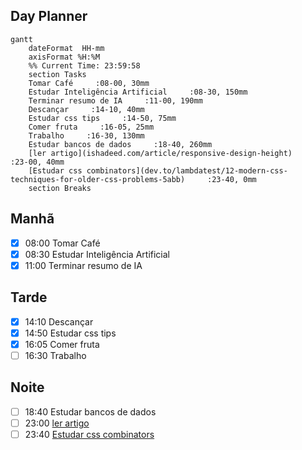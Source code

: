## Day Planner
```mermaid
gantt
    dateFormat  HH-mm
    axisFormat %H:%M
    %% Current Time: 23:59:58
    section Tasks
    Tomar Café     :08-00, 30mm
    Estudar Inteligência Artificial     :08-30, 150mm
    Terminar resumo de IA     :11-00, 190mm
    Descançar     :14-10, 40mm
    Estudar css tips     :14-50, 75mm
    Comer fruta     :16-05, 25mm
    Trabalho     :16-30, 130mm
    Estudar bancos de dados     :18-40, 260mm
    [ler artigo](ishadeed.com/article/responsive-design-height)     :23-00, 40mm
    [Estudar css combinators](dev.to/lambdatest/12-modern-css-techniques-for-older-css-problems-5abb)     :23-40, 0mm
    section Breaks

```

## Manhã
- [x] 08:00 Tomar Café
- [x] 08:30 Estudar Inteligência Artificial
- [x] 11:00 Terminar resumo de IA

## Tarde
- [x] 14:10 Descançar
- [x] 14:50 Estudar css tips
- [x] 16:05 Comer fruta
- [ ] 16:30 Trabalho

## Noite
- [ ] 18:40 Estudar bancos de dados
- [ ] 23:00 [ler artigo](ishadeed.com/article/responsive-design-height)
- [ ] 23:40 [Estudar css combinators](dev.to/lambdatest/12-modern-css-techniques-for-older-css-problems-5abb)